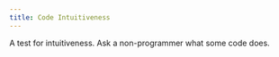 ```yaml
---
title: Code Intuitiveness
---
```

A test for intuitiveness. Ask a non-programmer what some code does.
